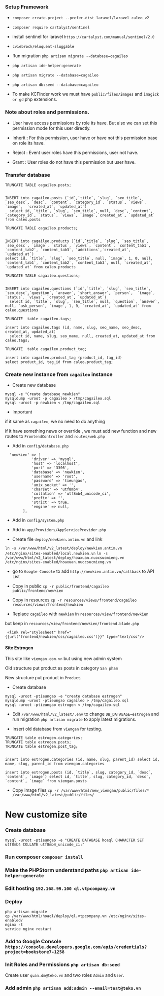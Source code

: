 ### Setup Framework 

* `composer create-project --prefer-dist laravel/laravel caleo_v2`

* `composer require cartalyst/sentinel`

* install sentinel for laravel `https://cartalyst.com/manual/sentinel/2.0`

* `cviebrock/eloquent-sluggable`

* Run migration `php artisan migrate --database=cagaileo`

* `php artisan ide-helper:generate`

* `php artisan migrate --database=cagaileo`

* `php artisan db:seed --database=cagaileo`

* To make KCFinder work we must have `public/files/images` and `imagick or gd` php extensions.

### Note about roles and permissions.

* User have access permissions by role its have. But also we can set this permission mode for this user directly.

 - Inherit : For this permission, user have or have not this permission base on role its have.
 
 - Reject : Event user roles have this permissions, user not have.
 
 - Grant : User roles do not have this permission but user have.

### Transfer database

```$xslt
TRUNCATE TABLE cagaileo.posts;


INSERT into cagaileo.posts (`id`,`title`, `slug`, `seo_title`, `seo_desc`, `desc`, `content`, `category_id`, `status`, `views`, `image`,  `created_at`, `updated_at`)
  select id, `title`, `slug`, `seo_title`, null, `desc`, `content`, `category_id`, `status`, `views`, `image`,`created_at`, `updated_at` from caleo.posts

TRUNCATE TABLE cagaileo.products;


INSERT into cagaileo.products (`id`,`title`, `slug`, `seo_title`, `seo_desc`, `image`, `status`, `views`, `content`, `content_tab1`, `content_tab2`, `content_tab3`, `additions`,`created_at`, `updated_at`)
select id, `title`, `slug`, `seo_title`, null, `image`, 1, 0, null, `content_tab1`, `content_tab2`, `content_tab3`, null, `created_at`, `updated_at` from caleo.products

TRUNCATE TABLE cagaileo.questions;


INSERT into cagaileo.questions (`id`,`title`, `slug`, `seo_title`, `seo_desc`,`question`, `answer`, `short_answer`, `person`,  `image`, `status`, `views`, `created_at`, `updated_at`)
  select id, `title`, `slug`, `seo_title`, null, `question`, `answer`, null, `ask_person`, `image`, 1, 0, `created_at`, `updated_at` from caleo.questions

TRUNCATE  table cagaileo.tags;

insert into cagaileo.tags (id, name, slug, seo_name, seo_desc, created_at, updated_at)
  select id, name, slug, seo_name, null, created_at, updated_at from caleo.tags;

TRUNCATE  table cagaileo.product_tag;

insert into cagaileo.product_tag (product_id, tag_id)
select product_id, tag_id from caleo.product_tag;

```

### Create new instance from `cagaileo` instance

* Create new database

```textmate
mysql -e "Create database newkien"
mysqldump -uroot -p cagaileo > /tmp/cagaileo.sql
mysql -uroot -p newkien < /tmp/cagaileo.sql
```

* Important

if it same as `cagaileo`, we no need to do anything

if it have something news or override , we must add new function and new routes to `FrontendController` and `routes/web.php`

* Add in `config/database.php`

```textmate
  'newkien' => [
            'driver' => 'mysql',
            'host' => 'localhost',
            'port' => '3306',
            'database' => 'newkien',
            'username' => 'root',
            'password' => 'tieungao',
            'unix_socket' => '',
            'charset' => 'utf8mb4',
            'collation' => 'utf8mb4_unicode_ci',
            'prefix' => '',
            'strict' => true,
            'engine' => null,
        ],
```
* Add in `config/system.php`

* Add in `app/Providers/AppServiceProvider.php`

* Create file `deploy/newkien.antim.vn` and link

`ln -s /var/www/html/v2_latest/deploy/newkien.antim.vn /etc/nginx/sites-enabled/local.newkien.vn`
`ln -s /var/www/html/v2_latest/deploy/hoaxuan.nuocsucmieng.vn /etc/nginx/sites-enabled/hoaxuan.nuocsucmieng.vn`

* go to `Google Console` to add `http://newkien.antim.vn/callback` to API List

* Copy in public `cp -r public/frontend/cagaileo public/frontend/newkien`

* Copy in resources `cp -r resources/views/frontend/cagaileo  resources/views/frontend/newkien`

* Replace `cagaileo` with `newkien` in `resources/view/frontend/newkien`

but keep in `resources/view/frontend/newkien/frontend.blade.php`

```textmate
 <link rel="stylesheet" href="{{url('frontend/newkien/css/cagaileo.css')}}" type="text/css"/>
```

#### Site Estrogen

This site like `viemgan.com.vn` but using new admin system

Old structure put product as posts in category `San pham`

New structure put product in `Product`.

* Create database

```
mysql -uroot -ptieungao -e "create database estrogen"
mysqldump -uroot -ptieungao cagaileo > /tmp/cagaileo.sql
mysql -uroot -ptieungao estrogen < /tmp/cagaileo.sql
```

* Edit `/var/www/html/v2_latest/.env` to change `DB_DATABASE=estrogen` and run migration `php artisan migrate` to apply latest migrations.

* Insert old database from `viemgan` for testing.

```
TRUNCATE table estrogen.categories;
TRUNCATE table estrogen.posts;
TRUNCATE table estrogen.post_tag;


insert into estrogen.categories (id, name, slug, parent_id) select id, name, slug, parent_id from viemgan.categories

insert into estrogen.posts (id, `title`, slug, category_id, `desc`, `content`, `image`) select id, `title`, slug, category_id, `desc`, `content`, `image` from viemgan.posts
```

* Copy image files
`cp -r /var/www/html/new_viemgan/public/files/* /var/www/html/v2_latest/public/files/`


New customize site
====================================


### Create database

```textmate
mysql -uroot -ptieungao -e "CREATE DATABASE hoaql CHARACTER SET utf8mb4 COLLATE utf8mb4_unicode_ci;"
```

### Run composer `composer install`

### Make the PHPStorm understand paths `php artisan ide-helper:generate`

### Edit hosting `192.168.99.100 ql.vtpcompany.vn`

### Deploy

```textmate
php artisan migrate
cp /var/www/html/hoaql/deploy/ql.vtpcompany.vn /etc/nginx/sites-enabled/
nginx -t
service nginx restart
```


### Add to Google Console `https://console.developers.google.com/apis/credentials?project=bookstore7-1258`

### Init Roles and Permissions `php artisan db:seed`

Create user `quan.dm@teko.vn` and two roles `Admin` and `User`.

### Add admin `php artisan add:admin --email=test@teko.vn`

